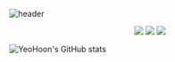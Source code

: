 ![header](https://capsule-render.vercel.app/api?type=wave&color=gradient&height=300&section=header&text=Hi✋&fontSize=90)


<div align="center">
    <img src="https://img.shields.io/badge/Apple-000000?style=flat-square&logo=Apple&logoColor=white"/>
    <img src="https://img.shields.io/badge/Xcode-147EFB?style=flat-square&logo=Xcode&logoColor=white"/>
    <img src="https://img.shields.io/badge/Swift-F05138?style=flat-square&logo=swift&logoColor=white"/>
</div>


![YeoHoon's GitHub stats](https://github-readme-stats.vercel.app/api?username=jangyeohoon&show_icons=true&theme=gruvbox_light)
